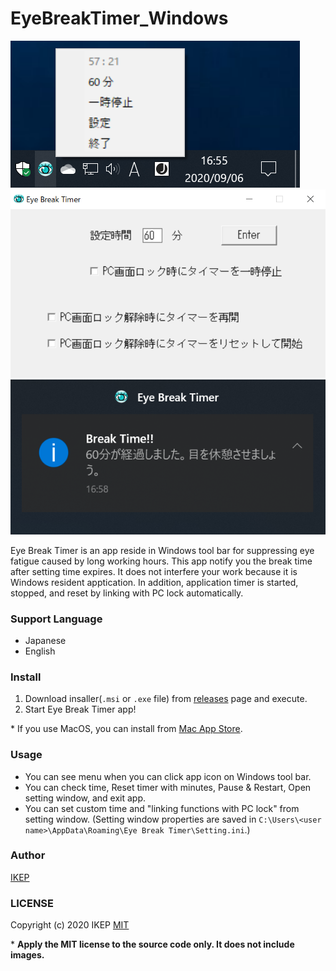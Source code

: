 # EyeBreakTimer_Windows
![toolbar](/screenshot/toolbar.png) ![setting](/screenshot/setting.png) ![notification](/screenshot/notification.png)

Eye Break Timer is an app reside in Windows tool bar for suppressing eye fatigue caused by long working hours.
This app notify you the break time after setting time expires.
It does not interfere your work because it is Windows resident apptication.
In addition, application timer is started, stopped, and reset by linking with PC lock automatically.

### Support Language
- Japanese
- English

### Install
1. Download insaller(`.msi` or `.exe` file) from [releases](https://github.com/creativeIKEP/EyeBreakTimer_Windows/releases/latest) page and execute.
2. Start Eye Break Timer app!

\* If you use MacOS, you can install from [Mac App Store](https://apps.apple.com/jp/app/eye-break-timer/id1299583418).

### Usage
- You can see menu when you can click app icon on Windows tool bar.
- You can check time, Reset timer with minutes, Pause & Restart, Open setting window, and exit app.
- You can set custom time and "linking functions with PC lock" from setting window.
(Setting window properties are saved in `C:\Users\<user name>\AppData\Roaming\Eye Break Timer\Setting.ini`.)

### Author
[IKEP](https://ikep.jp)

### LICENSE
Copyright (c) 2020 IKEP
[MIT](/LICENSE)

\* **Apply the MIT license to the source code only. It does not include images.**

